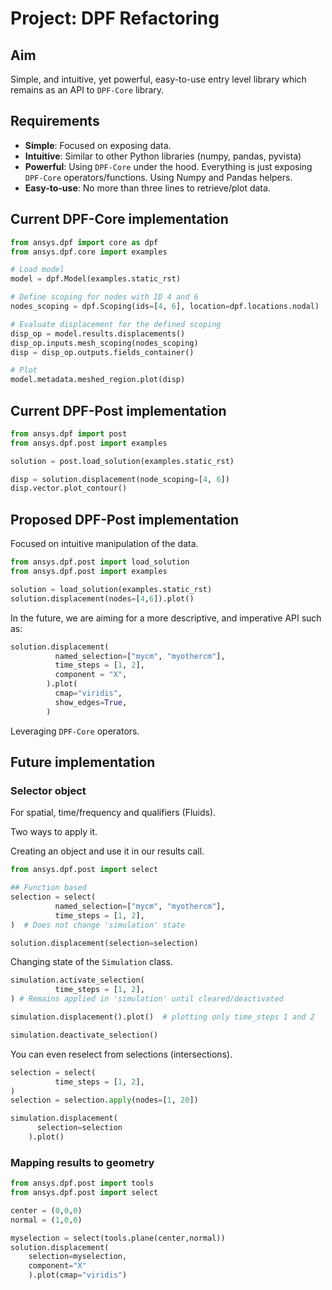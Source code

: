 # Project: DPF Refactoring

## Aim

Simple, and intuitive, yet powerful, easy-to-use entry level library which remains as an API to ``DPF-Core`` library.

## Requirements

* **Simple**: Focused on exposing data.
* **Intuitive**: Similar to other Python libraries (numpy, pandas, pyvista)
* **Powerful**: Using ``DPF-Core`` under the hood. Everything is just exposing ``DPF-Core`` operators/functions. Using Numpy and Pandas helpers.
* **Easy-to-use**: No more than three lines to retrieve/plot data.


## Current DPF-Core implementation

```py
from ansys.dpf import core as dpf
from ansys.dpf.core import examples

# Load model
model = dpf.Model(examples.static_rst)

# Define scoping for nodes with ID 4 and 6
nodes_scoping = dpf.Scoping(ids=[4, 6], location=dpf.locations.nodal)

# Evaluate displacement for the defined scoping
disp_op = model.results.displacements()
disp_op.inputs.mesh_scoping(nodes_scoping)
disp = disp_op.outputs.fields_container()

# Plot
model.metadata.meshed_region.plot(disp)
```

## Current DPF-Post implementation

```py
from ansys.dpf import post
from ansys.dpf.post import examples

solution = post.load_solution(examples.static_rst)

disp = solution.displacement(node_scoping=[4, 6])
disp.vector.plot_contour()

```


## Proposed DPF-Post implementation
Focused on intuitive manipulation of the data.
```py
from ansys.dpf.post import load_solution
from ansys.dpf.post import examples

solution = load_solution(examples.static_rst)
solution.displacement(nodes=[4,6]).plot()
```

In the future, we are aiming for a more descriptive, and imperative
API such as:

```python
solution.displacement(
          named_selection=["mycm", "myothercm"],
          time_steps = [1, 2],
          component = "X",
        ).plot(
          cmap="viridis",
          show_edges=True,
        )
```

Leveraging ``DPF-Core`` operators.


## Future implementation

### **Selector object**
For spatial, time/frequency and qualifiers (Fluids).

Two ways to apply it.

Creating an object and use it in our results call.

```py
from ansys.dpf.post import select

## Function based
selection = select(
          named_selection=["mycm", "myothercm"],
          time_steps = [1, 2],
)  # Does not change 'simulation' state

solution.displacement(selection=selection)
```

Changing state of the ``Simulation`` class.

```py
simulation.activate_selection(
          time_steps = [1, 2],
) # Remains applied in 'simulation' until cleared/deactivated

simulation.displacement().plot()  # plotting only time_steps 1 and 2

simulation.deactivate_selection()
```

You can even reselect from selections (intersections).

```py
selection = select(
          time_steps = [1, 2],
)
selection = selection.apply(nodes=[1, 20])

simulation.displacement(
      selection=selection
    ).plot()
```

### **Mapping results to geometry**

```py
from ansys.dpf.post import tools
from ansys.dpf.post import select

center = (0,0,0)
normal = (1,0,0)

myselection = select(tools.plane(center,normal))
solution.displacement(
    selection=myselection,
    component="X"
    ).plot(cmap="viridis")


```
